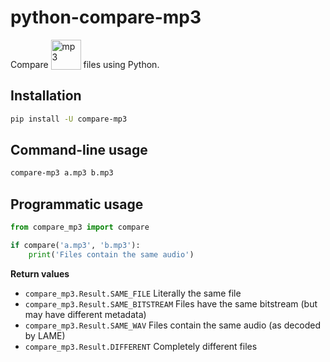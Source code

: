 python-compare-mp3
===

Compare <img src="https://cdn.rawgit.com/mvasilkov/python-compare-mp3/6ce037d0/pictures/mp3.svg" width="48" valign="bottom" alt="mp3" title="mp3"> files using Python.

Installation
---

```sh
pip install -U compare-mp3
```

Command-line usage
---

```sh
compare-mp3 a.mp3 b.mp3
```

Programmatic usage
---

```python
from compare_mp3 import compare

if compare('a.mp3', 'b.mp3'):
    print('Files contain the same audio')
```

**Return values**

- `compare_mp3.Result.SAME_FILE` Literally the same file
- `compare_mp3.Result.SAME_BITSTREAM` Files have the same bitstream (but may have different metadata)
- `compare_mp3.Result.SAME_WAV` Files contain the same audio (as decoded by LAME)
- `compare_mp3.Result.DIFFERENT` Completely different files
